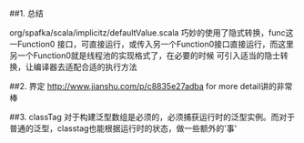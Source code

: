 ##1. 总结

org/spafka/scala/implicitz/defaultValue.scala
巧妙的使用了隐式转换，func这一Function0 接口，可直接运行，或传入另一个Function0接口直接运行，而这里另一个Function0就是线程池的实现格式了，在必要的时候
可引入适当的隐士转换，让编译器去适配合适的执行方法

##2. 界定 http://www.jianshu.com/p/c8835e27adba for more detail讲的非常棒

##3. classTag 对于构建泛型数组是必须的，必须捕获运行时的泛型实例。而对于普通的泛型，classtag也能根据运行时的状态，做一些额外的'事'

